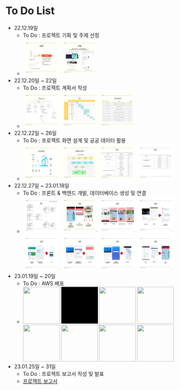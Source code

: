 # To Do List
+ 22.12.19일
    + To Do : 프로젝트 기획 및 주제 선정
    + <img src="data/서울공공자전거%20따릉이%20여행일정%20프로젝트-005.jpg" width="100" height="100"> <img src="data/서울공공자전거%20따릉이%20여행일정%20프로젝트-006.jpg" width="100" height="100"> 
+ 22.12.20일 ~ 22일
    + To Do : 프로젝트 계획서 작성
    + <img src="data/서울공공자전거%20따릉이%20여행일정%20프로젝트-009.jpg" width="100" height="100"> <img src="data/서울공공자전거%20따릉이%20여행일정%20프로젝트-010.jpg" width="100" height="100"> <img src="data/서울공공자전거%20따릉이%20여행일정%20프로젝트-011.jpg" width="100" height="100"> 
+ 22.12.22일 ~ 26일
    + To Do : 프로젝트 화면 설계 및 공공 데이터 활용
    + <img src="data/서울공공자전거%20따릉이%20여행일정%20프로젝트-013.jpg" width="100" height="100"> <img src="data/서울공공자전거%20따릉이%20여행일정%20프로젝트-020.jpg" width="100" height="100"> <img src="data/서울공공자전거%20따릉이%20여행일정%20프로젝트-021.jpg" width="100" height="100"> <img src="data/서울공공자전거%20따릉이%20여행일정%20프로젝트-022.jpg" width="100" height="100">
+ 22.12.27일 ~ 23.01.18일
    + To Do : 프론트 & 백엔드 개발, 데이터베이스 생성 및 연결
    + <img src="data/서울공공자전거%20따릉이%20여행일정%20프로젝트-012.jpg" width="100" height="100"> <img src="data/서울공공자전거%20따릉이%20여행일정%20프로젝트-023.jpg" width="100" height="100"> <img src="data/서울공공자전거%20따릉이%20여행일정%20프로젝트-024.jpg" width="100" height="100"> <img src="data/서울공공자전거%20따릉이%20여행일정%20프로젝트-025.jpg" width="100" height="100"> <img src="data/서울공공자전거%20따릉이%20여행일정%20프로젝트-026.jpg" width="100" height="100"> <img src="data/서울공공자전거%20따릉이%20여행일정%20프로젝트-027.jpg" width="100" height="100"> <img src="data/서울공공자전거%20따릉이%20여행일정%20프로젝트-028.jpg" width="100" height="100"> <img src="data/서울공공자전거%20따릉이%20여행일정%20프로젝트-029.jpg" width="100" height="100"> 
+ 23.01.19일 ~ 20일
    + To Do : AWS 배포
    + <img src="data/메인화면.gif" width="100" height="100"> <img src="data/회원가입.gif" width="100" height="100"> <img src="data/로그인.gif" width="100" height="100"> <img src="data/대여소.gif" width="100" height="100"> <img src="data/코스-확인.gif" width="100" height="100"> <img src="data/코스-만들기.gif" width="100" height="100"> <img src="data/포럼.gif" width="100" height="100"> <img src="data/sns로그인.gif" width="100" height="100"> 
+ 23.01.25일 ~ 31일
    + To Do : 프로젝트 보고서 작성 및 발표
    + [프로젝트 보고서](data/서울공공자전거%20따릉이%20여행일정%20프로젝트.pdf)